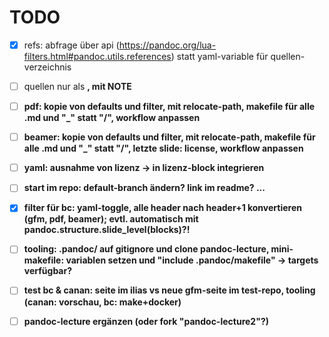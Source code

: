 # TODO

- [x] refs: abfrage über api (https://pandoc.org/lua-filters.html#pandoc.utils.references) statt yaml-variable für quellen-verzeichnis
- [ ] quellen nur als <strong>, mit NOTE

- [ ] pdf: kopie von defaults und filter, mit relocate-path, makefile für alle .md und "_" statt "/", workflow anpassen

- [ ] beamer: kopie von defaults und filter, mit relocate-path, makefile für alle .md und "_" statt "/", letzte slide: license, workflow anpassen

- [ ] yaml: ausnahme von lizenz -> in lizenz-block integrieren

- [ ] start im repo: default-branch ändern? link im readme? ...

- [x] filter für bc: yaml-toggle, alle header nach header+1 konvertieren (gfm, pdf, beamer); evtl. automatisch mit pandoc.structure.slide_level(blocks)?!

- [ ] tooling: .pandoc/ auf gitignore und clone pandoc-lecture, mini-makefile: variablen setzen und "include .pandoc/makefile" -> targets verfügbar?

- [ ] test bc & canan: seite im ilias vs neue gfm-seite im test-repo, tooling (canan: vorschau, bc: make+docker)

- [ ] pandoc-lecture ergänzen (oder fork "pandoc-lecture2"?)
